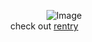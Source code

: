 ⠀⠀⠀⠀⠀⠀⠀![Image](https://github.com/user-attachments/assets/4d6a2558-c1f7-4701-b4e8-49396362054a)
⠀⠀⠀⠀⠀⠀⠀⠀⠀⠀⠀⠀⠀⠀⠀⠀⠀⠀⠀⠀⠀⠀⠀⠀⠀⠀⠀‎ ‎  ‎   ‎   ‎   ‎  ‎  ‎  ‎  ‎ ⠀ ‎  ‎   ‎    ‎  ‎  ‎  ‎  ‎ ⠀ check out [rentry](https://rentry.co/se7enn) 
